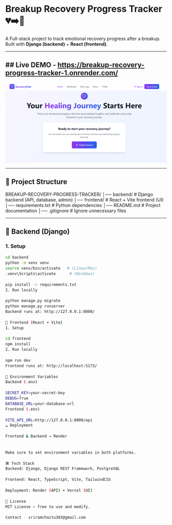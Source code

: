 #    Breakup Recovery Progress Tracker 💔➡️💪

A Full-stack project to track emotional recovery progress after a breakup.  
Built with **Django (backend)** + **React (frontend)**.

---

## ## Live DEMO - https://breakup-recovery-progress-tracker-1.onrender.com/
![Preview Screenshot](./preview.png)

---

## 📂 Project Structure
BREAKUP-RECOVERY-PROGRESS-TRACKER/
│── backend/ # Django backend (API, database, admin)
│── frontend/ # React + Vite frontend (UI)
│── requirements.txt # Python dependencies
│── README.md # Project documentation
│── .gitignore # Ignore unnecessary files



---

## 🚀 Backend (Django)
### 1. Setup
```bash
cd backend
python -m venv venv
source venv/bin/activate   # (Linux/Mac)
.venv\Scripts\activate      # (Windows)

pip install -r requirements.txt
2. Run locally

python manage.py migrate
python manage.py runserver
Backend runs at: http://127.0.0.1:8000/

🎨 Frontend (React + Vite)
1. Setup

cd frontend
npm install
2. Run locally

npm run dev
Frontend runs at: http://localhost:5173/

🔑 Environment Variables
Backend (.env)

SECRET_KEY=your-secret-key
DEBUG=True
DATABASE_URL=your-database-url
Frontend (.env)

VITE_API_URL=http://127.0.0.1:8000/api
☁️ Deployment

Frontend & Backend → Render


Make sure to set environment variables in both platforms.

🛠️ Tech Stack
Backend: Django, Django REST Framework, PostgreSQL

Frontend: React, TypeScript, Vite, TailwindCSS

Deployment: Render (API) + Vercel (UI)

📌 License
MIT License – free to use and modify.

Contact - sriramchaitu383@gmail.com
